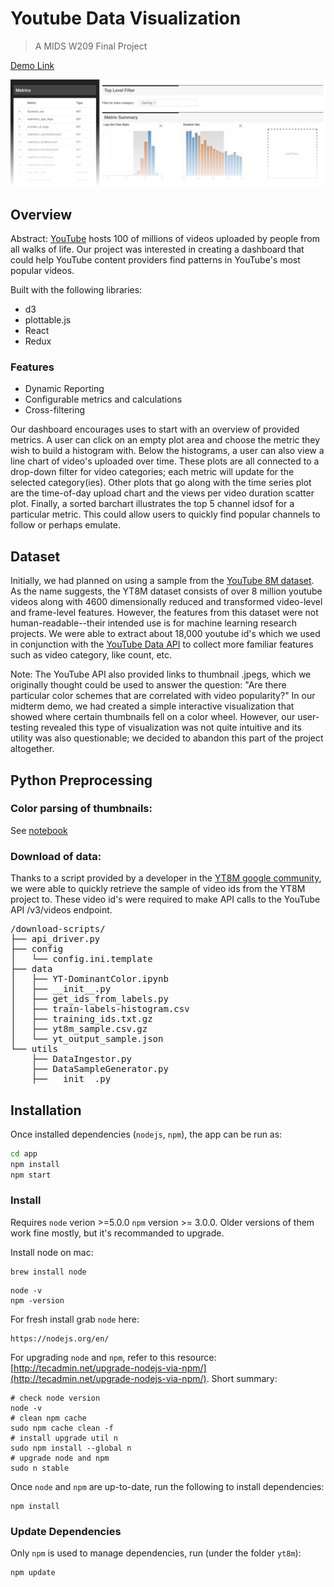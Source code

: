 # Youtube Data Visualization

> A MIDS W209 Final Project



[Demo Link](https://yiransheng.github.io/youtube-viz/index.html)


![](screenshot.png)

## Overview

Abstract:
[YouTube](www.youtube.com) hosts 100 of millions of videos uploaded by people from all walks of life. Our project was interested in creating a dashboard that could help YouTube content providers find patterns in YouTube's most popular videos.  

Built with the following libraries:

- d3
- plottable.js
- React
- Redux

### Features

- Dynamic Reporting
- Configurable metrics and calculations
- Cross-filtering

Our dashboard encourages uses to start with an overview of provided metrics.  A user can click on an empty plot area and choose the metric they wish to build a histogram with. Below the histograms, a user can also view a line chart of video's uploaded over time. These plots are all connected to a drop-down filter for video categories; each metric will update for the selected category(ies). Other plots that go along with the time series plot are the time-of-day upload chart and the views per video duration scatter plot. Finally, a sorted barchart illustrates the top 5 channel idsof for a particular metric.  This could allow users to quickly find popular channels to follow or perhaps emulate. 

## Dataset

Initially, we had planned on using a sample from the [YouTube 8M dataset](https://research.google.com/youtube8m/). As the name suggests, the YT8M dataset consists of over 8 million youtube videos along with 4600 dimensionally reduced and transformed video-level and frame-level features. However, the features from this dataset were not human-readable--their intended use is for machine learning research projects.  We were able to extract about 18,000 youtube id's which we used in conjunction with the [YouTube Data API](https://developers.google.com/youtube/v3/) to collect more familiar features such as video category, like count, etc. 

Note: The YouTube API also provided links to thumbnail .jpegs, which we originally thought could be used to answer the question: "Are there particular color schemes that are correlated with video popularity?" In our midterm demo, we had created a simple interactive visualization that showed where certain thumbnails fell on a color wheel. However, our user-testing revealed this type of visualization was not quite intuitive and its utility was also questionable; we decided to abandon this part of the project altogether.

## Python Preprocessing

### Color parsing of thumbnails:
See [notebook](./data/YT-DominantColor.ipynb)

### Download of data:

Thanks to a script provided by a developer in the [YT8M google community](https://github.com/jmhessel/YT8M-ids/blob/master/download_ids.py), we were able to quickly retrieve the sample of video ids from the YT8M project to. These video id's were required to make API calls to the YouTube API /v3/videos endpoint. 

<pre>
/download-scripts/
├── api_driver.py
├── config
│   └── config.ini.template
├── data
│   ├── YT-DominantColor.ipynb
│   ├── __init__.py
│   ├── get_ids_from_labels.py
│   ├── train-labels-histogram.csv
│   ├── training_ids.txt.gz
│   ├── yt8m_sample.csv.gz
│   └── yt_output_sample.json
└── utils
    ├── DataIngestor.py
    ├── DataSampleGenerator.py
    ├── __init__.py
</pre>

## Installation

Once installed dependencies (`nodejs`, `npm`), the app can be run as: 

```bash
cd app
npm install
npm start
```

### Install

Requires `node` verion >=5.0.0 `npm` version >= 3.0.0. Older versions of them work fine mostly, but it's recommanded to upgrade.

Install node on mac:
```
brew install node
```

```
node -v
npm -version
```


For fresh install grab `node` here:

```
https://nodejs.org/en/
```

For upgrading `node` and `npm`, refer to this resource: [http://tecadmin.net/upgrade-nodejs-via-npm/](http://tecadmin.net/upgrade-nodejs-via-npm/). Short summary:

```
# check node version
node -v
# clean npm cache
sudo npm cache clean -f
# install upgrade util n
sudo npm install --global n
# upgrade node and npm
sudo n stable
```

Once `node` and `npm` are up-to-date, run the following to install dependencies:

```
npm install
```



### Update Dependencies

Only `npm` is used to manage dependencies, run (under the folder `yt8m`):

```
npm update
```
